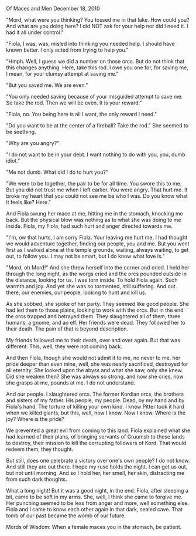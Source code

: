 Of Maces and Men
December 18, 2010

"Mord, what were you thinking? You tossed me in that lake. How could you? And what are you doing here? I did NOT ask for your help nor did I need it. I had it all under control."

"Fiola, I was, was, misled into thinking you needed help. I should have known better. I only acted from trying to help you."

"Hmph. Well, I guess we did a number on those orcs. But do not think that this changes anything. Here, take this rod. I owe you one for, for saving me, I mean, for your clumsy attempt at saving me."

"But you saved me. We are even."

"You only needed saving because of your misguided attempt to save me. So take the rod. Then we will be even. It is your reward."

"Fiola, no. You being here is all I want, the only reward I need."

"Do you want to be at the center of a fireball? Take the rod." She seemed to be seething.

"Why are you angry?"

"I do not want to be in your debt. I want nothing to do with you, you, dumb idiot."

"Me not dumb. What did I do to hurt you?"

"We were to be together, the pair to be for all time. You swore this to me. But you did not trust me when I left earlier. You were angry. That hurt me. It broke my heart that you could not see me be who I was. Do you know what it feels like? Here."

And Fiola swung her mace at me, hitting me in the stomach, knocking me back. But the physical blow was nothing as to what she was doing to me inside. Fiola, my Fiola, had such hurt and anger directed towards me.

"I'm, ow that hurts, I am sorry Fiola. Your leaving me hurt me. I had thought we would adventure together, finding our people, you and me. But you went first as I walked alone at the temple grounds, waiting, always waiting, to get out, to follow you. I may not be smart, but I do know what love is."

"Mord, oh Mord!" And she threw herself into the corner and cried. I held her through the long night, as the worgs cried and the orcs pounded outside in the distance, looking for us. I was torn inside. To hold Fiola again. Such warmth and joy. And yet she was so tormented, still suffering. And out there, our enemies, our people, looking to hunt and kill us.

As she sobbed, she spoke of her party. They seemed like good people. She had led them to those plains, looking to work with the orcs. But in the end the orcs trapped and betrayed them. They slaughtered all of them, three humans, a gnome, and an elf. Her friends were dead. They followed her to their death. The pain of that is beyond description.

My friends followed me to their death, over and over again. But that was different. This, well, they were not coming back.

And then Fiola, though she would not admit it to me, no never to me, her pride deeper than even mine, well, she was nearly sacrificed, destroyed for all eternity. She looked upon the abyss and what she saw, only she knew. Did she weaken then? She was always so strong, and now she cries, now she grasps at me, pounds at me. I do not understand.

And our people. I slaughtered orcs. The former Kordian orcs, the brothers and sisters of my father. His people, my people. Dead, by my hand and by Fiola's hand. The torture of killing your own kind. I knew Pitter took it hard when we killed giants, but this, well, now I know. Now I know. Where is the joy? Where is the pride?

We prevented a great evil from coming to this land. Fiola explained what she had learned of their plans, of bringing servants of Gruumsh to these lands to destroy, their mission to kill the corrupting followers of Kord. That would redeem them, they thought.

But still, does one celebrate a victory over one's own people? I do not know. And still they are out there. I hope my ruse holds the night. I can get us out, but not until morning. And so I hold her, her smell, her skin, distracting me from such dark thoughts.

What a long night! But it was a good night, in the end. Fiola, after sleeping a bit, came to be soft in my arms. She, well, I think she came to forgive me. Her punching seemed to be less from anger and more, well something else. Fiola and I came to know each other again in that dark, sealed cave. That tomb of our past became the womb of our future.

Mords of Wisdom: When a female maces you in the stomach, be patient.